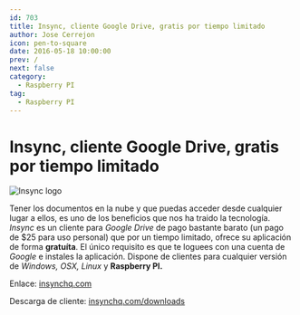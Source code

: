```yaml
---
id: 703
title: Insync, cliente Google Drive, gratis por tiempo limitado
author: Jose Cerrejon
icon: pen-to-square
date: 2016-05-18 10:00:00
prev: /
next: false
category:
  - Raspberry PI
tag:
  - Raspberry PI
---
```


# Insync, cliente Google Drive, gratis por tiempo limitado

![Insync logo](/images/2016/05/insync.png)

Tener los documentos en la nube y que puedas acceder desde cualquier lugar a ellos, es uno de los beneficios que nos ha traido la tecnología. *Insync* es un cliente para *Google Drive* de pago bastante barato (un pago de $25 para uso personal) que por un tiempo limitado, ofrece su aplicación de forma **gratuíta**. El único requisito es que te loguees con una cuenta de *Google* e instales la aplicación. Dispone de clientes para cualquier versión de *Windows, OSX, Linux* y **Raspberry PI.**

Enlace: [insynchq.com](https://www.insynchq.com/free)

Descarga de cliente: [insynchq.com/downloads](https://www.insynchq.com/downloads)